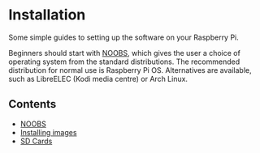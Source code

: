 # Installation

Some simple guides to setting up the software on your Raspberry Pi.

Beginners should start with [NOOBS](noobs.md), which gives the user a choice of operating system from the standard distributions. The recommended distribution for normal use is Raspberry Pi OS. Alternatives are available, such as LibreELEC (Kodi media centre) or Arch Linux.

## Contents

- [NOOBS](noobs.md)
- [Installing images](installing-images/README.md)
- [SD Cards](sd-cards.md)
